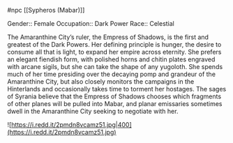 #npc [[Sypheros (Mabar)]]

Gender:: Female
Occupation:: Dark Power
Race:: Celestial

The Amaranthine City’s ruler, the Empress of Shadows, is the first and greatest of the Dark Powers. Her defining principle is hunger, the desire to consume all that is light, to expand her empire across eternity. She prefers an elegant fiendish form, with polished horns and chitin plates engraved with arcane sigils, but she can take the shape of any yugoloth. She spends much of her time presiding over the decaying pomp and grandeur of the Amaranthine City, but also closely monitors the campaigns in the Hinterlands and occasionally takes time to torment her hostages. The sages of Syrania believe that the Empress of Shadows chooses which fragments of other planes will be pulled into Mabar, and planar emissaries sometimes dwell in the Amaranthine City seeking to negotiate with her.

![https://i.redd.it/2pmdn8vcamz51.jpg|400](https://i.redd.it/2pmdn8vcamz51.jpg)